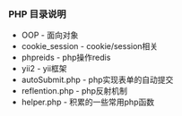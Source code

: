 ### PHP 目录说明
* OOP - 面向对象
* cookie_session - cookie/session相关
* phpreids - php操作redis
* yii2     - yii框架
* autoSubmit.php - php实现表单的自动提交
* reflention.php - php反射机制
* helper.php - 积累的一些常用php函数
